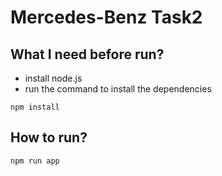 # Mercedes-Benz Task2

## What I need before run?

- install node.js
- run the command to install the dependencies
```
npm install
```

## How to run?
```
npm run app
```